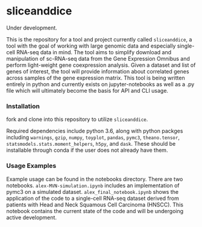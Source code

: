 # sliceanddice
Under development.

This is the repository for a tool and project currently called ```sliceanddice```, a tool with the goal of working with large genomic data and especially single-cell RNA-seq data in mind. The tool aims to simplify download and manipulation of sc-RNA-seq data from the Gene Expression Omnibus and perform light-weight gene coexpression analysis. Given a dataset and list of genes of interest, the tool will provide information about correlated genes across samples of the gene expression matrix. This tool is being written entirely in python and currently exists on jupyter-notebooks as well as a .py file which will ultimately become the basis for API and CLI usage.

### Installation

fork and clone into this repository to utilize ```sliceanddice```.

Required dependencies include python 3.6, along with python packges including ```warnings```, ```gzip```, ```numpy```, ```toyplot```, ```pandas```, ```pymc3```, ```theano.tensor```, ```statsmodels.stats.moment_helpers```, ```h5py```, and ```dask```. These should be installable through conda if the user does not already have them.


### Usage Examples

Example usage can be found in the notebooks directory. There are two notebooks. ```alex-MVN-simulation.ipynb``` includes an implementation of pymc3 on a simulated dataset. ```alex_final_notebook.ipynb``` shows the application of the code to a single-cell RNA-seq dataset derived from patients with Head and Neck Squamous Cell Carcinoma (HNSCC). This notebook contains the current state of the code and will be undergoing active development.

